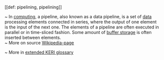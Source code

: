 [[def: pipelining, pipelining]]

~ In [computing](https://en.wikipedia.org/wiki/Computing), a pipeline, also known as a data pipeline, is a set of [data](https://en.wikipedia.org/wiki/Data) processing elements connected in series, where the output of one element is the input of the next one. The elements of a pipeline are often executed in parallel or in time-sliced fashion. Some amount of [buffer storage](https://en.wikipedia.org/wiki/Buffer_(computer_science)) is often inserted between elements.  
~ More on source [Wikipedia-page](https://en.wikipedia.org/wiki/Pipeline_(computing))

~ More in <a href="https://weboftrust.github.io/WOT-terms/docs/glossary/pipelining">extended KERI glossary</a>
